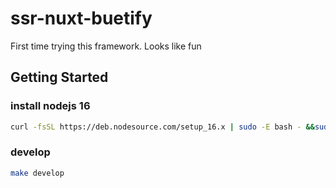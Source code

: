 # ssr-nuxt-buetify

First time trying this framework. Looks like fun

## Getting Started

### install nodejs 16

``` bash
curl -fsSL https://deb.nodesource.com/setup_16.x | sudo -E bash - &&sudo apt-get install -y nodejs
```

### develop

``` bash
make develop
```

